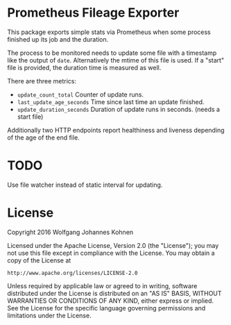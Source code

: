 # Prometheus Fileage Exporter 
This package exports simple stats via Prometheus when some process finished
up its job and the duration.

The process to be monitored needs to update some file with a timestamp like
the output of `date`. Alternatively the mtime of this file is used. If a
"start" file is provided, the duration time is measured as well. 

There are three metrics:

 *  `update_count_total` Counter of update runs.
 *  `last_update_age_seconds`  Time since last time an update finished.
 *  `update_duration_seconds`  Duration of update runs in seconds. (needs a start file)

Additionally two HTTP endpoints report healthiness and liveness depending
of the age of the end file.

# TODO

Use file watcher instead of static interval for updating.

# License
Copyright 2016 Wolfgang Johannes Kohnen

Licensed under the Apache License, Version 2.0 (the "License");
you may not use this file except in compliance with the License.
You may obtain a copy of the License at

    http://www.apache.org/licenses/LICENSE-2.0

Unless required by applicable law or agreed to in writing, software
distributed under the License is distributed on an "AS IS" BASIS,
WITHOUT WARRANTIES OR CONDITIONS OF ANY KIND, either express or implied.
See the License for the specific language governing permissions and
limitations under the License.

